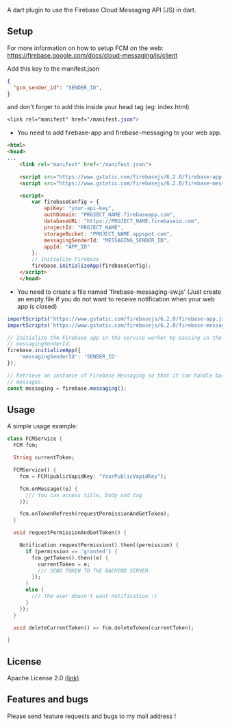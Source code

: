 A dart plugin to use the Firebase Cloud Messaging API (JS) in dart.

## Setup

For more information on how to setup FCM on the web: https://firebase.google.com/docs/cloud-messaging/js/client

Add this key to the manifest.json 
```json
{
  "gcm_sender_id": "SENDER_ID",
}
```
and don't forger to add this inside your head tag (eg: index.html)
```css
<link rel="manifest" href="/manifest.json">
```

- You need to add firebase-app and firebase-messaging to your web app. 

```html
<html>
<head>
...
    <link rel="manifest" href="/manifest.json">

    <script src="https://www.gstatic.com/firebasejs/6.2.0/firebase-app.js"></script>
    <script src="https://www.gstatic.com/firebasejs/6.2.0/firebase-messaging.js"></script>

    <script>
        var firebaseConfig = {
            apiKey: "your-api-key",
            authDomain: "PROJECT_NAME.firebaseapp.com",
            databaseURL: "https://PROJECT_NAME.firebaseio.com", 
            projectId: "PROJECT_NAME",
            storageBucket: "PROJECT_NAME.appspot.com",
            messagingSenderId: "MESSAGING_SENDER_ID",
            appId: "APP_ID"
        };
        // Initialize Firebase
        firebase.initializeApp(firebaseConfig); 
    </script>
    </head>
```

- You need to create a file named 'firebase-messaging-sw.js' (Just create an empty file if you do not want to receive notification when your web app is closed)

```js
importScripts('https://www.gstatic.com/firebasejs/6.2.0/firebase-app.js');
importScripts('https://www.gstatic.com/firebasejs/6.2.0/firebase-messaging.js');

// Initialize the Firebase app in the service worker by passing in the
// messagingSenderId.
firebase.initializeApp({
    'messagingSenderId': 'SENDER_ID'
});

// Retrieve an instance of Firebase Messaging so that it can handle background
// messages.
const messaging = firebase.messaging();
```

## Usage

A simple usage example:

```dart
class FCMService {
  FCM fcm;

  String currentToken;

  FCMService() {
    fcm = FCM(publicVapidKey: "YourPublicVapidKey");

    fcm.onMessage((e) {
      /// You can access title, body and tag
    });

    fcm.onTokenRefresh(requestPermissionAndGetToken);
  }

  void requestPermissionAndGetToken() {

    Notification.requestPermission().then((permission) {
      if (permission == 'granted') {
        fcm.getToken().then((e) {
          currentToken = e;
          /// SEND TOKEN TO THE BACKEND SERVER
        });
      }
      else {
        /// The user doesn't want notification :(
      }
    });
  }

  void deleteCurrentToken() => fcm.deleteToken(currentToken);

}
```


## License

Apache License 2.0 [(link)]

[(link)]: https://github.com/GaspardMerten/Firebase-Cloud-Messaging-Interop/blob/master/LICENSE

## Features and bugs

Please send feature requests and bugs to my mail address !
